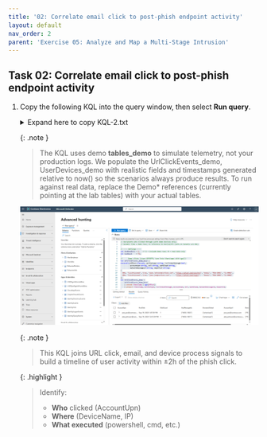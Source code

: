 ```yaml
---
title: '02: Correlate email click to post-phish endpoint activity'
layout: default
nav_order: 2
parent: 'Exercise 05: Analyze and Map a Multi-Stage Intrusion'
---
```


## Task 02: Correlate email click to post-phish endpoint activity

1. Copy the following KQL into the query window, then select **Run query**.

    <details markdown='block'>
    <summary>
    Expand here to copy KQL-2.txt
    </summary>

    ```KQL-2.txt-wrap
    // Recipients who clicked through (with demo devices only)
    // Dynamic time + demo rows; no reference to DeviceInfo (safe on tenants w/o MDE)

    // ---- Settings ----
    let UseDemoData = 1;   // 1 = include demo rows; 0 = real data only
    let lookback    = 7d;

    // ---- Demo clicks (store OFFSETS; turn into timestamps with ago()) ----
    let UrlClickEvents_demo_base =
    datatable(Offset:timespan, ActionType:string, IsClickedThrough:bool,
              AccountUpn:string, Url:string, Workload:string,
              NetworkMessageId:string, ReportId:string)
    [
      90m, "ClickAllowed", true, "alex.johnson@contoso.com", "https://phish.bad/sso?m=1", "Email", "MSG-1001", "CL-9001",
      80m, "ClickAllowed", true, "jess.yeo@contoso.com",     "https://phish.bad/login",   "Email", "MSG-1002", "CL-9002"
    ];
    let UrlClickEvents_demo =
        UrlClickEvents_demo_base
        | extend Timestamp = ago(Offset)
        | project Timestamp, ActionType, IsClickedThrough, AccountUpn, Url, Workload, NetworkMessageId, ReportId;

    // ---- Real clicks (MDO) ----
    let UrlClickEvents_real =
        UrlClickEvents
        | where Timestamp >= ago(lookback)
        | project Timestamp, ActionType, IsClickedThrough, AccountUpn, Url, Workload, NetworkMessageId, ReportId;

    // ---- Proper union gating (no iff around union) ----
    let UrlClickEvents_all =
        union isfuzzy=true
            (UrlClickEvents_real | extend __demo = 0),
            (UrlClickEvents_demo | extend __demo = 1)
        | where __demo == 0 or UseDemoData == 1;

    // ---- Clicks normalized ----
    let clicks =
        UrlClickEvents_all
        | extend UrlDomain = tostring(parse_url(Url).Host)
        | where ActionType == "ClickAllowed" or tobool(IsClickedThrough) == true
        | project ClickTime=Timestamp, AccountUpn=tolower(AccountUpn), Url, UrlDomain, Workload, NetworkMessageId, ReportId;

    // ---- Demo user→device map (only used when UseDemoData=1) ----
    let UserDevices_demo =
    datatable(AccountUpn:string, DeviceName:string)
    [
      "alex.johnson@contoso.com", "PC-ALPHA.contoso.com",
      "alex.johnson@contoso.com", "PC-BETA.contoso.com",
      "jess.yeo@contoso.com",     "PC-BETA.contoso.com"
    ]
    | summarize Devices = make_set(DeviceName) by AccountUpn;

    // ---- Final ----
    clicks
    | summarize FirstClick=min(ClickTime),
                ClickCount=dcount(ReportId),
                AnyMessageIds=make_set(NetworkMessageId, 3),
                DomainsClicked=make_set(UrlDomain, 5)
              by AccountUpn
    | join kind=leftouter (UserDevices_demo | project AccountUpn=tolower(AccountUpn), Devices) on AccountUpn
    | order by FirstClick desc
    ```
    </details>

    {: .note }
    > The KQL uses demo **tables_demo** to simulate telemetry, not your production logs. We populate the UrlClickEvents_demo, UserDevices_demo with realistic fields and timestamps generated relative to now() so the scenarios always produce results. To run against real data, replace the Demo* references (currently pointing at the lab tables) with your actual tables. 

    ![Intrusion-3.png](../../media/Intrusion-3.png)

    {: .note }
    > This KQL joins URL click, email, and device process signals to build a timeline of user activity within ±2h of the phish click.

    {: .highlight }
    > Identify:
    > - **Who** clicked (AccountUpn)  
    > - **Where** (DeviceName, IP)  
    > - **What executed** (powershell, cmd, etc.)



